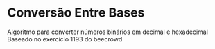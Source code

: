 # Conversão Entre Bases

Algoritmo para converter números binários em decimal e hexadecimal 
Baseado no exercício 1193 do beecrowd
